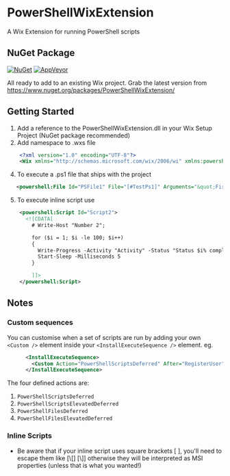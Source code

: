 # PowerShellWixExtension

A Wix Extension for running PowerShell scripts

## NuGet Package

[![NuGet](https://img.shields.io/nuget/v/PowerShellWixExtension.svg?maxAge=2592)](https://www.nuget.org/packages/PowerShellWixExtension/) [![AppVeyor](https://ci.appveyor.com/api/projects/status/github/flcdrg/PowerShellWixExtension?style=plastic)](https://ci.appveyor.com/project/DavidGardiner/powershellwixextension)

All ready to add to an existing Wix project. Grab the latest version from https://www.nuget.org/packages/PowerShellWixExtension/

## Getting Started

1. Add a reference to the PowerShellWixExtension.dll in your Wix Setup Project (NuGet package recommended)
2. Add namespace to .wxs file

```xml
    <?xml version="1.0" encoding="UTF-8"?>
    <Wix xmlns="http://schemas.microsoft.com/wix/2006/wi" xmlns:powershell="http://schemas.gardiner.net.au/PowerShellWixExtensionSchema">
```

4. To execute a .ps1 file that ships with the project

```xml
   <powershell:File Id="PSFile1" File="[#TestPs1]" Arguments="&quot;First Argument&quot; 2"/>
```

5. To execute inline script use

```xml
    <powershell:Script Id="Script2">
      <![CDATA[
        # Write-Host "Number 2";

        for ($i = 1; $i -le 100; $i++) 
        {
          Write-Progress -Activity "Activity" -Status "Status $i% complete" -CurrentOperation "Operation $i" -PercentComplete $i
          Start-Sleep -Milliseconds 5 
        }

        ]]>
    </powershell:Script>
```

## Notes

### Custom sequences

You can customise when a set of scripts are run by adding your own `<Custom />` element inside your `<InstallExecuteSequence />` element. eg.

```xml
      <InstallExecuteSequence>
        <Custom Action="PowerShellScriptsDeferred" After="RegisterUser">NOT Installed</Custom>
      </InstallExecuteSequence>
```

The four defined actions are:

1. `PowerShellScriptsDeferred`
2. `PowerShellScriptsElevatedDeferred`
3. `PowerShellFilesDeferred`
4. `PowerShellFilesElevatedDeferred`

### Inline Scripts

* Be aware that if your inline script uses square brackets [ ], you'll need to escape them like [\\[] [\\]] otherwise they will be interpreted as MSI properties (unless that is what you wanted!)

